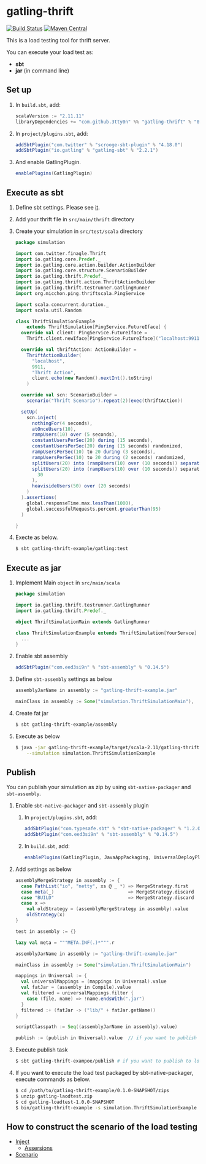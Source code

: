 # gatling-thrift

[![Build Status](https://travis-ci.org/3tty0n/gatling-thrift.svg?branch=master)](https://travis-ci.org/3tty0n/gatling-thrift)
 [![Maven Central](https://maven-badges.herokuapp.com/maven-central/com.github.3tty0n/gatling-thrift_2.11/badge.svg)](https://maven-badges.herokuapp.com/maven-central/com.github.3tty0n/gatling-thrift_2.11)


This is a load testing tool for thrift server.

You can execute your load test as:
 - **sbt**
 - **jar** (in command line)

## Set up

1. In `build.sbt`, add:
   ```scala
   scalaVersion := "2.11.11"
   libraryDependencies += "com.github.3tty0n" %% "gatling-thrift" % "0.1.0"
   ```

1. In `project/plugins.sbt`, add:

    ```scala
    addSbtPlugin("com.twitter" % "scrooge-sbt-plugin" % "4.18.0")
    addSbtPlugin("io.gatling" % "gatling-sbt" % "2.2.1")
    ```

1. And enable GatlingPlugin.

    ``` scala
    enablePlugins(GatlingPlugin)
    ```

## Execute as sbt

1. Define sbt settings. Please see [it](https://github.com/3tty0n/gatling-thrift/blob/master/gatling-thrift-example/resources/build.sbt.sample).

1. Add your thrift file in `src/main/thrift` directory

1. Create your simulation in `src/test/scala` directory

    ``` scala
    package simulation

    import com.twitter.finagle.Thrift
    import io.gatling.core.Predef._
    import io.gatling.core.action.builder.ActionBuilder
    import io.gatling.core.structure.ScenarioBuilder
    import io.gatling.thrift.Predef._
    import io.gatling.thrift.action.ThriftActionBuilder
    import io.gatling.thrift.testrunner.GatlingRunner
    import org.micchon.ping.thriftscala.PingService

    import scala.concurrent.duration._
    import scala.util.Random

    class ThriftSimulationExample
        extends ThriftSimulation[PingService.FutureIface] {
      override val client: PingService.FutureIface =
        Thrift.client.newIface[PingService.FutureIface]("localhost:9911")

      override val thriftAction: ActionBuilder =
        ThriftActionBuilder(
          "localhost",
          9911,
          "Thrift Action",
          client.echo(new Random().nextInt().toString)
        )

      override val scn: ScenarioBuilder =
        scenario("Thrift Scenario").repeat(2)(exec(thriftAction))

      setUp(
        scn.inject(
          nothingFor(4 seconds),
          atOnceUsers(10),
          rampUsers(10) over (5 seconds),
          constantUsersPerSec(20) during (15 seconds),
          constantUsersPerSec(20) during (15 seconds) randomized,
          rampUsersPerSec(10) to 20 during (3 seconds),
          rampUsersPerSec(10) to 20 during (2 seconds) randomized,
          splitUsers(20) into (rampUsers(10) over (10 seconds)) separatedBy (10 seconds),
          splitUsers(20) into (rampUsers(10) over (10 seconds)) separatedBy atOnceUsers(
            30
          ),
          heavisideUsers(50) over (20 seconds)
        )
      ).assertions(
        global.responseTime.max.lessThan(1000),
        global.successfulRequests.percent.greaterThan(95)
      )

    }
    ```

1. Execte as below.

    ``` bash
    $ sbt gatling-thrift-example/gatling:test
    ```

## Execute as jar

1. Implement Main `object` in `src/main/scala`

    ``` scala
    package simulation

    import io.gatling.thrift.testrunner.GatlingRunner
    import io.gatling.thrift.Predef._

    object ThriftSimulationMain extends GatlingRunner

    class ThriftSimulationExample extends ThriftSimulation[YourServce] {
      ...
    }
    ```

2. Enable sbt assembly

    ``` scala
    addSbtPlugin("com.eed3si9n" % "sbt-assembly" % "0.14.5")
    ```

3. Define `sbt-assembly` settings as below

    ``` scala
    assemblyJarName in assembly := "gatling-thrift-example.jar"

    mainClass in assembly := Some("simulation.ThriftSimulationMain"),
    ```

4. Create fat jar

    ``` bash
    $ sbt gatling-thrift-example/assembly
    ```

5. Execute as below

    ``` bash
    $ java -jar gatling-thrift-example/target/scala-2.11/gatling-thrift-example.jar \
        --simulation simulation.ThriftSimulationExample
    ```

## Publish

You can publish your simulation as zip by using `sbt-native-packager` and `sbt-assembly`.

1. Enable `sbt-native-packager` and `sbt-assembly` plugin
    1. In `project/plugins.sbt`, add:

        ```scala
        addSbtPlugin("com.typesafe.sbt" % "sbt-native-packager" % "1.2.0")
        addSbtPlugin("com.eed3si9n" % "sbt-assembly" % "0.14.5")
        ```

    1. In `build.sbt`, add:

          ```scala
          enablePlugins(GatlingPlugin, JavaAppPackaging, UniversalDeployPlugin)
          ```

1. Add settings as below

    ``` scala
    assemblyMergeStrategy in assembly := {
      case PathList("io", "netty", xs @ _ *) => MergeStrategy.first
      case meta(_)                           => MergeStrategy.discard
      case "BUILD"                           => MergeStrategy.discard
      case x =>
        val oldStrategy = (assemblyMergeStrategy in assembly).value
        oldStrategy(x)
    }

    test in assembly := {}

    lazy val meta = """META.INF(.)*""".r

    assemblyJarName in assembly := "gatling-thrift-example.jar"

    mainClass in assembly := Some("simulation.ThriftSimulationMain")

    mappings in Universal := {
      val universalMappings = (mappings in Universal).value
      val fatJar = (assembly in Compile).value
      val filtered = universalMappings.filter {
        case (file, name) => !name.endsWith(".jar")
      }
      filtered :+ (fatJar -> ("lib/" + fatJar.getName))
    }

    scriptClasspath := Seq((assemblyJarName in assembly).value)

    publish := (publish in Universal).value  // if you want to publish to local repository, add `publishLocal := (publish in Universal).value`
    ```

1. Execute publish task

    ```bash
    $ sbt gatling-thrift-exampoe/publish # if you want to publish to local repository, execute `sbt gatling-thrift-example/publishLocal`
    ```

1. If you want to execute the load test packaged by sbt-native-packager, execute commands as below.

    ```bash
    $ cd /path/to/gatling-thrift-example/0.1.0-SNAPSHOT/zips
    $ unzip gatling-laodtest.zip
    $ cd gatling-loadtest-1.0.0-SNAPSHOT
    $ bin/gatling-thrift-example -s simulation.ThriftSimulationExample
    ```

## How to construct the scenario of the load testing

- [Inject](http://gatling.io/docs/current/general/simulation_setup/)
  - [Assersions](http://gatling.io/docs/current/general/assertions/#assertions)
- [Scenario](http://gatling.io/docs/current/general/scenario/)
